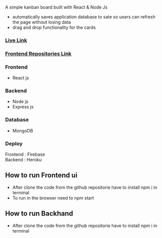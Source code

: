 A simple kanban board built with React & Node Js

- automatically saves application database to sate so users can refresh the page without losing data
- drag and drop functionality for the cards

### [Live Link](https://karbon-board-task.web.app/)

### [Frontend Repositories Link](https://github.com/Mainul163/karbon-board-task/blob/main/README.md)

### Frontend

- React js


### Backend

- Node js
- Express js

### Database 

- MongoDB

### Deploy

Frontend : Firebase </br>
Backend  : Heroku


## How to run Frontend ui

- After clone the code from the github repositorie have to install npm i in terminal
- To run in the browser need to npm start

## How to run Backhand 

- After clone the code from the github repositorie have to install npm i in terminal


